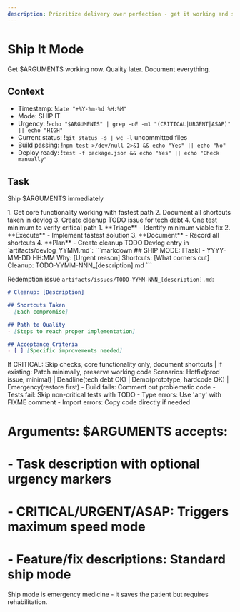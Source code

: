 ```yaml
---
description: Prioritize delivery over perfection - get it working and shipped
---
```


# Ship It Mode

Get $ARGUMENTS working now. Quality later. Document everything.

## Context  
- Timestamp: !`date "+%Y-%m-%d %H:%M"`
- Mode: SHIP IT
- Urgency: !`echo "$ARGUMENTS" | grep -oE -m1 "(CRITICAL|URGENT|ASAP)" || echo "HIGH"`
- Current status: !`git status -s | wc -l` uncommitted files
- Build passing: !`npm test >/dev/null 2>&1 && echo "Yes" || echo "No"`
- Deploy ready: !`test -f package.json && echo "Yes" || echo "Check manually"`

## Task

<task>Ship $ARGUMENTS immediately</task>

<requirements>
1. Get core functionality working with fastest path
2. Document all shortcuts taken in devlog
3. Create cleanup TODO issue for tech debt
4. One test minimum to verify critical path
</requirements>

<phases>
1. **Triage** - Identify minimum viable fix
2. **Execute** - Implement fastest solution  
3. **Document** - Record all shortcuts
4. **Plan** - Create cleanup TODO
</phases>

<output>
Devlog entry in `artifacts/devlog_YYMM.md`:
```markdown
## SHIP MODE: [Task] - YYYY-MM-DD HH:MM
Why: [Urgent reason]
Shortcuts: [What corners cut]
Cleanup: TODO-YYMM-NNN_[description].md
```

Redemption issue `artifacts/issues/TODO-YYMM-NNN_[description].md`:
```markdown
# Cleanup: [Description]

## Shortcuts Taken
- [Each compromise]

## Path to Quality
- [Steps to reach proper implementation]

## Acceptance Criteria
- [ ] [Specific improvements needed]
```
</output>

<conditional>
If CRITICAL: Skip checks, core functionality only, document shortcuts | If existing: Patch minimally, preserve working code
Scenarios: Hotfix(prod issue, minimal) | Deadline(tech debt OK) | Demo(prototype, hardcode OK) | Emergency(restore first)
</conditional>

<error-handling>
- Build fails: Comment out problematic code
- Tests fail: Skip non-critical tests with TODO
- Type errors: Use 'any' with FIXME comment
- Import errors: Copy code directly if needed
</error-handling>

# Arguments: $ARGUMENTS accepts:
# - Task description with optional urgency markers
# - CRITICAL/URGENT/ASAP: Triggers maximum speed mode
# - Feature/fix descriptions: Standard ship mode

Ship mode is emergency medicine - it saves the patient but requires rehabilitation.